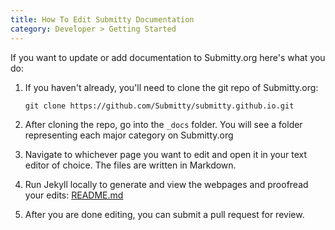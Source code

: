 ```yaml
---
title: How To Edit Submitty Documentation
category: Developer > Getting Started
---
```


If you want to update or add documentation to Submitty.org here's what you do:

1. If you haven't already, you'll need to clone the git repo of 
    Submitty.org:

    ```
    git clone https://github.com/Submitty/submitty.github.io.git
    ```

2. After cloning the repo, go into the `_docs` folder. You will see a folder
    representing each major category on Submitty.org

3. Navigate to whichever page you want to edit and open it in your text editor of choice. 
    The files are written in Markdown.

4. Run Jekyll locally to generate and view the webpages and proofread your edits:
    [README.md](https://github.com/Submitty/submitty.github.io/blob/main/README.md)

5. After you are done editing, you can submit a pull request for review.  

